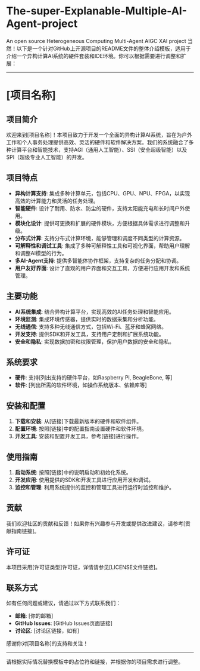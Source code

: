 # The-super-Explanable-Multiple-AI-Agent-project
An open source Heterogeneous Computing Multi-Agent AIGC XAI project
当然！以下是一个针对GitHub上开源项目的README文件的整体介绍模板，适用于介绍一个异构计算AI系统的硬件套装和IDE环境。你可以根据需要进行调整和扩展：

---

# [项目名称]

## 项目简介

欢迎来到[项目名称]！本项目致力于开发一个全面的异构计算AI系统，旨在为户外工作和个人事务处理提供高效、灵活的硬件和软件解决方案。我们的系统融合了多种计算平台和智能技术，支持AGI（通用人工智能）、SSI（安全超级智能）以及SPI（超级专业人工智能）的开发。

## 项目特点

- **异构计算支持**: 集成多种计算单元，包括CPU、GPU、NPU、FPGA，以实现高效的计算能力和灵活的任务处理。
- **智能硬件**: 设计了耐用、防水、防尘的硬件，支持太阳能充电和长时间户外使用。
- **模块化设计**: 提供可更换和扩展的硬件模块，方便根据具体需求进行调整和升级。
- **分布式计算**: 支持分布式计算环境，能够管理和调度不同类型的计算资源。
- **可解释性和调试工具**: 集成了多种可解释性工具和可视化界面，帮助用户理解和调整AI模型的行为。
- **多AI-Agent支持**: 提供多智能体协作框架，支持复杂的任务分配和协调。
- **用户友好界面**: 设计了直观的用户界面和交互工具，方便进行应用开发和系统管理。

## 主要功能

- **AI系统集成**: 结合异构计算平台，实现高效的AI任务处理和智能应用。
- **环境监测**: 集成环境传感器，提供实时的数据采集和分析功能。
- **无线通信**: 支持多种无线通信方式，包括Wi-Fi、蓝牙和蜂窝网络。
- **开发支持**: 提供SDK和开发工具，支持用户定制和扩展系统功能。
- **安全和隐私**: 实现数据加密和权限管理，保护用户数据的安全和隐私。

## 系统要求

- **硬件**: 支持[列出支持的硬件平台，如Raspberry Pi, BeagleBone, 等]
- **软件**: [列出所需的软件环境，如操作系统版本、依赖库等]

## 安装和配置

1. **下载和安装**: 从[链接]下载最新版本的硬件和软件组件。
2. **配置环境**: 按照[链接]中的配置指南设置硬件和软件环境。
3. **开发工具**: 安装和配置开发工具，参考[链接]进行操作。

## 使用指南

1. **启动系统**: 按照[链接]中的说明启动和初始化系统。
2. **开发应用**: 使用提供的SDK和开发工具进行应用开发和调试。
3. **监控和管理**: 利用系统提供的监控和管理工具进行运行时监控和维护。

## 贡献

我们欢迎社区的贡献和反馈！如果你有兴趣参与开发或提供改进建议，请参考[贡献指南链接]。

## 许可证

本项目采用[许可证类型]许可证，详情请参见[LICENSE文件链接]。

## 联系方式

如有任何问题或建议，请通过以下方式联系我们：

- **邮箱**: [你的邮箱]
- **GitHub Issues**: [GitHub Issues页面链接]
- **讨论区**: [讨论区链接，如有]

感谢你对[项目名称]的支持和关注！

---

请根据实际情况替换模板中的占位符和链接，并根据你的项目需求进行调整。
